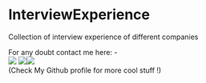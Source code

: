 # InterviewExperience
Collection of interview experience of different companies

For any doubt contact me  here: - <br>
[<img src="https://img.icons8.com/color/50/000000/instagram-new--v2.png"/>](https://www.instagram.com/lets__code/) [<img src="https://img.icons8.com/color/48/000000/github--v3.png"/>](https://github.com/avinash201199)[<img src="https://img.icons8.com/color/48/000000/linkedin.png"/>](https://www.linkedin.com/in/avinash-singh-071b79175/)
<br>(Check My Github profile for more cool stuff !)<br>

